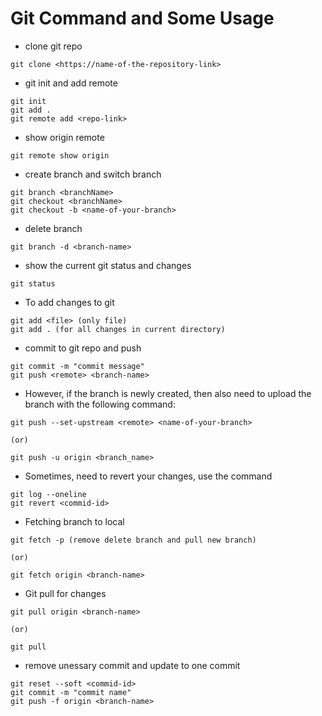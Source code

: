 # Git Command and Some Usage

- clone git repo

```code
git clone <https://name-of-the-repository-link>
```
- git init and add remote 
```code
git init
git add .
git remote add <repo-link>
```
- show origin remote

```code
git remote show origin
```

- create branch and switch branch
```code
git branch <branchName>
git checkout <branchName>
git checkout -b <name-of-your-branch>
```

- delete branch
```code
git branch -d <branch-name>
```
- show the current git status and changes
```
git status
```

- To add changes to git
```code
git add <file> (only file)
git add . (for all changes in current directory)
```

- commit to git repo and push 
```code
git commit -m "commit message"
git push <remote> <branch-name>
```

- However, if the branch is newly created, then  also need to upload the branch with the following command:
```code
git push --set-upstream <remote> <name-of-your-branch>

(or)

git push -u origin <branch_name>
```

- Sometimes, need to revert your changes, use the command
```code
git log --oneline
git revert <commid-id>
```

- Fetching branch to local
```code
git fetch -p (remove delete branch and pull new branch)

(or)

git fetch origin <branch-name>
```

- Git pull for changes
```code
git pull origin <branch-name> 

(or) 

git pull
```

- remove unessary commit and update to one commit
```code
git reset --soft <commid-id>
git commit -m "commit name"
git push -f origin <branch-name>
```

